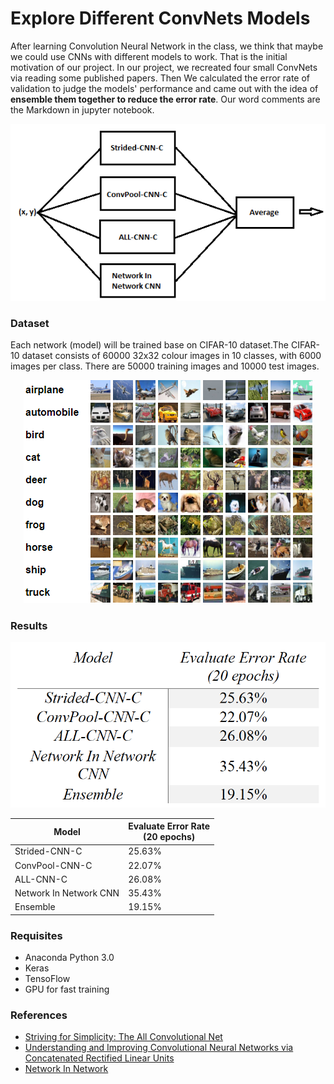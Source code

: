 # Explore Different ConvNets Models

After learning Convolution Neural Network in the class, we think that maybe we could use CNNs with different models to work. That is the initial motivation of our project. In our project, we recreated four small ConvNets via reading some published papers. Then We calculated the error rate of validation to judge the models' performance and came out with the idea of **ensemble them together to reduce the error rate**. Our word comments are the Markdown in jupyter notebook.

<p align="center">
<img src="/Image/Instruction.png">
</p>


### Dataset

Each network (model) will be trained base on CIFAR-10 dataset.The CIFAR-10 dataset consists of 60000 32x32 colour images in 10 classes, with 6000 images per class. There are 50000 training images and 10000 test images.  

<p align="center">
<img src="/Image/CIFAR10.png">
</p>

### Results

<p align="center">
<img src="/Image/Results.png">
</p>

| Model  | Evaluate Error Rate <br> (20 epochs)  |
|---|---|
| Strided-CNN-C<!-- .element: style="text-align:center;" --> | 25.63%<!-- .element: style="text-align:center;" --> |
| ConvPool-CNN-C<!-- .element: style="text-align:center;" --> | 22.07%<!-- .element: style="text-align:center;" --> |
| ALL-CNN-C<!-- .element: style="text-align:center;" -->  | 26.08%<!-- .element: style="text-align:center;" --> |
| Network In Network CNN<!-- .element: style="text-align:center;" -->  |  35.43%<!-- .element: style="text-align:center;" --> |
| Ensemble<!-- .element: style="text-align:center;" --> | 19.15%<!-- .element: style="text-align:center;" --> |

### Requisites

- Anaconda Python 3.0
- Keras
- TensoFlow
- GPU for fast training


### References

- [Striving for Simplicity: The All Convolutional Net](https://arxiv.org/pdf/1412.6806)
- [Understanding and Improving Convolutional Neural Networks via Concatenated Rectified Linear Units](https://arxiv.org/pdf/1603.05201)
- [Network In Network](https://arxiv.org/abs/1312.4400)
